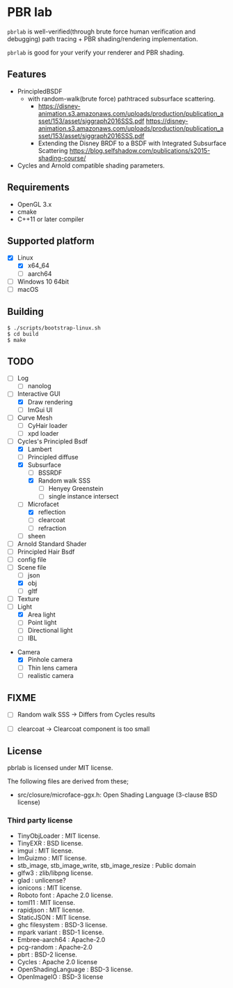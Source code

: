 # PBR lab

`pbrlab` is well-verified(through brute force human verification and debugging) path tracing + PBR shading/rendering implementation.

`pbrlab` is good for your verify your renderer and PBR shading.

## Features

* PrincipledBSDF
  * with random-walk(brute force) pathtraced subsurface scattering. 
    * https://disney-animation.s3.amazonaws.com/uploads/production/publication_asset/153/asset/siggraph2016SSS.pdf https://disney-animation.s3.amazonaws.com/uploads/production/publication_asset/153/asset/siggraph2016SSS.pdf
    * Extending the Disney BRDF to a BSDF with Integrated Subsurface Scattering https://blog.selfshadow.com/publications/s2015-shading-course/
* Cycles and Arnold compatible shading parameters.

## Requirements

* OpenGL 3.x
* cmake
* C++11 or later compiler

## Supported platform

* [x] Linux
  * [x] x64_64
  * [ ] aarch64
* [ ] Windows 10 64bit
* [ ] macOS

## Building

```
$ ./scripts/bootstrap-linux.sh
$ cd build
$ make
```

## TODO

* [ ] Log
  * [ ] nanolog
* [ ] Interactive GUI
  * [x] Draw rendering
  * [ ] ImGui UI
* [ ] Curve Mesh
  * [ ] CyHair loader
  * [ ] xpd loader
* [ ] Cycles's Principled Bsdf
  * [x] Lambert
  * [ ] Principled diffuse
  * [x] Subsurface
    * [ ] BSSRDF
    * [x] Random walk SSS
      * [ ] Henyey Greenstein
      * [ ] single instance intersect
  * [ ] Microfacet
    * [x] reflection
    * [ ] clearcoat
    * [ ] refraction
  * [ ] sheen
* [ ] Arnold Standard Shader
* [ ] Principled Hair Bsdf
* [ ] config file
* [ ] Scene file
  * [ ] json
  * [x] obj
  * [ ] gltf
* [ ] Texture
* [ ] Light
  * [x] Area light
  * [ ] Point light
  * [ ] Directional light
  * [ ] IBL
* Camera
  * [x] Pinhole camera
  * [ ] Thin lens camera
  * [ ] realistic camera

## FIXME
* [ ] Random walk SSS -> Differs from Cycles results
* [ ] clearcoat -> Clearcoat component is too small


## License

pbrlab is licensed under MIT license.

The following files are derived from these;
* src/closure/microface-ggx.h: Open Shading Language (3-clause BSD license)

### Third party license

* TinyObjLoader : MIT license.
* TinyEXR : BSD license.
* imgui : MIT license.
* ImGuizmo : MIT license.
* stb_image, stb_image_write, stb_image_resize : Public domain
* glfw3 : zlib/libpng license.
* glad : unlicense?
* ionicons : MIT license.
* Roboto font : Apache 2.0 license.
* toml11 : MIT license.
* rapidjson : MIT license.
* StaticJSON : MIT license.
* ghc filesystem : BSD-3 license.
* mpark variant : BSD-1 license.
* Embree-aarch64 : Apache-2.0
* pcg-random : Apache-2.0
* pbrt : BSD-2 license.
* Cycles : Apache 2.0 license
* OpenShadingLanguage : BSD-3 license. 
* OpenImageIO : BSD-3 license

